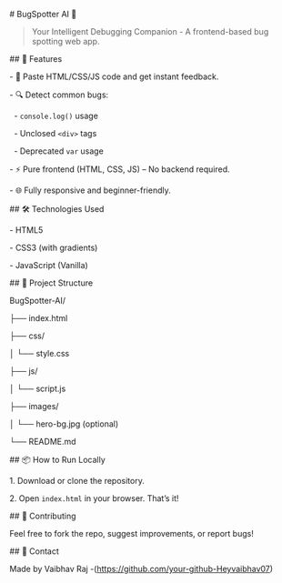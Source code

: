 \# BugSpotter AI 🐞



> Your Intelligent Debugging Companion - A frontend-based bug spotting web app.



\## 🚀 Features



\- 📝 Paste HTML/CSS/JS code and get instant feedback.

\- 🔍 Detect common bugs:

&nbsp; - `console.log()` usage

&nbsp; - Unclosed `<div>` tags

&nbsp; - Deprecated `var` usage

\- ⚡ Pure frontend (HTML, CSS, JS) – No backend required.

\- 🌐 Fully responsive and beginner-friendly.



\## 🛠 Technologies Used



\- HTML5

\- CSS3 (with gradients)

\- JavaScript (Vanilla)



\## 📂 Project Structure



BugSpotter-AI/

├── index.html

├── css/

│ └── style.css

├── js/

│ └── script.js

├── images/

│ └── hero-bg.jpg (optional)

└── README.md



\## 📦 How to Run Locally



1\. Download or clone the repository.

2\. Open `index.html` in your browser. That’s it!



\## 🤝 Contributing



Feel free to fork the repo, suggest improvements, or report bugs!



\## 📧 Contact



Made by Vaibhav Raj -(https://github.com/your-github-Heyvaibhav07)



